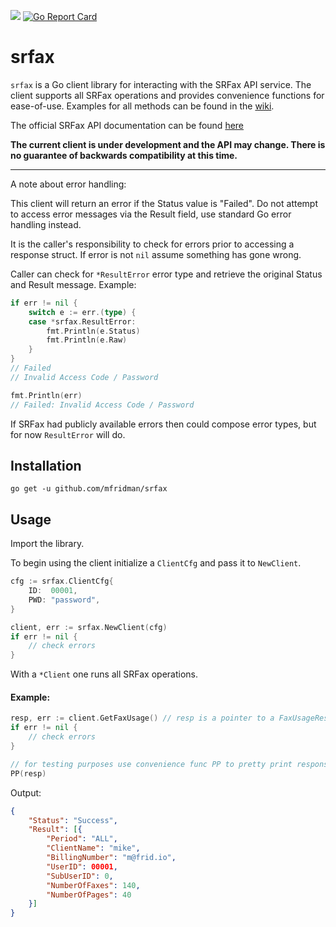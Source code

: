 [![](https://godoc.org/github.com/mfridman/srfax?status.svg)](http://godoc.org/github.com/mfridman/srfax)
[![Go Report Card](https://goreportcard.com/badge/github.com/mfridman/srfax)](https://goreportcard.com/report/github.com/mfridman/srfax)
# srfax

`srfax` is a Go client library for interacting with the SRFax API service. The client supports all SRFax operations and provides convenience functions for ease-of-use. Examples for all methods can be found in the [wiki](https://github.com/mfridman/srfax/wiki).

The official SRFax API documentation can be found [here](https://www.srfax.com/api-page/getting-started/)

**The current client is under development and the API may change. There is no guarantee of backwards compatibility at this time.**

---

A note about error handling:

This client will return an error if the Status value is "Failed". Do not attempt to access error messages via the Result field, use standard Go error handling instead.

It is the caller's responsibility to check for errors prior to accessing a response struct. If error is not `nil` assume something has gone wrong.

Caller can check for `*ResultError` error type and retrieve the original Status and Result message. Example:

```go
if err != nil {
	switch e := err.(type) {
	case *srfax.ResultError:
		fmt.Println(e.Status)
		fmt.Println(e.Raw)
	}
}
// Failed
// Invalid Access Code / Password

fmt.Println(err)
// Failed: Invalid Access Code / Password
```

If SRFax had publicly available errors then could compose error types, but for now `ResultError` will do.

## Installation

    go get -u github.com/mfridman/srfax

## Usage

Import the library.

To begin using the client initialize a `ClientCfg` and pass it to `NewClient`.

```go
cfg := srfax.ClientCfg{
    ID:  00001,
    PWD: "password",
}

client, err := srfax.NewClient(cfg)
if err != nil {
    // check errors
}
```

With a `*Client` one runs all SRFax operations.

#### Example:

```go
resp, err := client.GetFaxUsage() // resp is a pointer to a FaxUsageResp.
if err != nil {
    // check errors
}

// for testing purposes use convenience func PP to pretty print response to terminal. PP uses MarshalIndent.
PP(resp) 
```
Output:
```json
{
    "Status": "Success",
    "Result": [{
        "Period": "ALL",
        "ClientName": "mike",
        "BillingNumber": "m@frid.io",
        "UserID": 00001,
        "SubUserID": 0,
        "NumberOfFaxes": 140,
        "NumberOfPages": 40
    }]
}
```